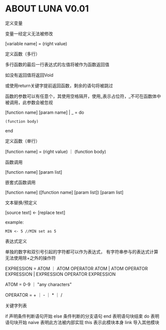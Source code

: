 # ABOUT LUNA V0.01

定义变量

变量一经定义无法被修改

[variable name] = (right value)

定义函数（多行）

多行函数的最后一行表达式的左值将被作为函数返回值

如没有返回值将返回Void

或使用return关键字提前返回函数，剩余的语句将被跳过

函数的参数可以有任意个，其使用空格隔开，使用_表示占位符，_不可在函数体中被调用，此参数会被忽视

[function name] [param name] | _ = do

    (function body)
    
end

定义函数（单行）

[function name] = (right value) ｜ (function body)

函数调用

[function name] [param list]

嵌套式函数调用

[function name] ([function name] [param list]) [param list]

文本替换/预定义

[source text] <- [replace text]

example:
    
    MIN <- 5 //MIN set as 5
    

表达式定义

单独的数字和双引号引起的字符都可以作为表达式，
有字符串参与的表达式计算无法使用除+之外的操作符

EXPRESSION = ATOM ｜ ATOM OPERATOR ATOM | ATOM OPERATOR EXPRESSION | EXPRESSION OPERATOR EXPRESSION

ATOM = 0-9 ｜ "any characters"

OPERATOR = + ｜ - ｜ * ｜ /

关键字列表

if 声明条件判断语句开始
else 条件判断的分支语句
end 表明语句块结束
do 表明语句块开始
naive 表明此方法被内部实现
this 表示此模块本身
link 导入其他模块